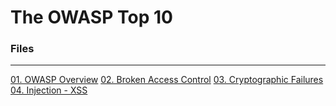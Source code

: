 # The OWASP Top 10

### Files
---
[01. OWASP Overview](01.%20OWASP%20Overview.md)
[02. Broken Access Control](02.%20Broken%20Access%20Control.md)
[03. Cryptographic Failures](1-notes/Practical%20Web%20Application%20Security%20and%20Testing/04.%20The%20OWASP%20Top%2010/03.%20Cryptographic%20Failures.md)
[04. Injection - XSS](04.%20Injection%20-%20XSS.md)

